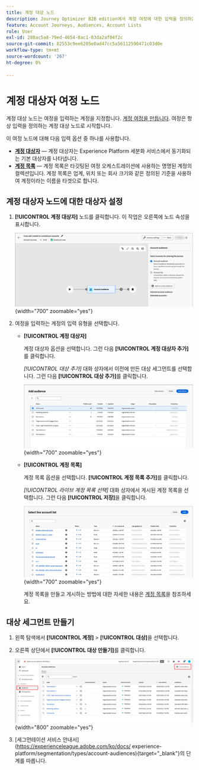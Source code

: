 ```yaml
---
title: 계정 대상 노드
description: Journey Optimizer B2B edition에서 계정 여정에 대한 입력을 정의하는 데 사용할 수 있는 계정 대상 노드 유형에 대해 알아봅니다.
feature: Account Journeys, Audiences, Account Lists
role: User
exl-id: 288ac5a8-79ed-4654-8ac1-83da2af04f2c
source-git-commit: 82553c9ee6205e0ad47cc5a56112590471c03d0e
workflow-type: tm+mt
source-wordcount: '267'
ht-degree: 0%

---
```



# 계정 대상자 여정 노드

계정 대상 노드는 여정을 입력하는 계정을 지정합니다. [계정 여정을 만듭니다](./journey-overview.md#create-an-account-journey). 여정은 항상 입력을 정의하는 계정 대상 노드로 시작합니다.

이 여정 노드에 대해 다음 입력 옵션 중 하나를 사용합니다.

* **[계정 대상자](../audiences/account-audience-overview.md)** — 계정 대상자는 Experience Platform 세분화 서비스에서 동기화되는 기본 대상자를 나타냅니다.
* **[계정 목록](../accounts/account-lists.md)** — 계정 목록은 타깃팅된 여정 오케스트레이션에 사용하는 명명된 계정의 컬렉션입니다. 계정 목록은 업계, 위치 또는 회사 크기와 같은 정의된 기준을 사용하여 계정이라는 이름을 타겟으로 합니다.

## 계정 대상자 노드에 대한 대상자 설정

1. **[!UICONTROL 계정 대상자]** 노드를 클릭합니다. 이 작업은 오른쪽에 노드 속성을 표시합니다.

   ![계정 대상자 여정 노드](./assets/account-journey-account-audience-node.png){width="700" zoomable="yes"}

1. 여정을 입력하는 계정의 입력 유형을 선택합니다.

   * **[!UICONTROL 계정 대상자]**

     계정 대상자 옵션을 선택합니다. 그런 다음 **[!UICONTROL 계정 대상자 추가]**&#x200B;를 클릭합니다.

     _[!UICONTROL 대상 추가]_ 대화 상자에서 이전에 만든 대상 세그먼트를 선택합니다. 그런 다음 **[!UICONTROL 대상 추가]**&#x200B;를 클릭합니다.

     ![노드의 대상 세그먼트 선택](./assets/node-audience-add-dialog.png){width="700" zoomable="yes"}

   * **[!UICONTROL 계정 목록]**

     계정 목록 옵션을 선택합니다. **[!UICONTROL 계정 목록 추가]**&#x200B;를 클릭합니다.

     _[!UICONTROL 라이브 계정 목록 선택]_ 대화 상자에서 게시된 계정 목록을 선택합니다. 그런 다음 **[!UICONTROL 저장]**&#x200B;을 클릭합니다.

     ![노드의 실시간 계정 목록 선택](./assets/account-journey-account-audience-select-account-list.png){width="700" zoomable="yes"}

     계정 목록을 만들고 게시하는 방법에 대한 자세한 내용은 [계정 목록](../accounts/account-lists.md)을 참조하세요.

## 대상 세그먼트 만들기

1. 왼쪽 탐색에서 **[!UICONTROL 계정]** > **[!UICONTROL 대상]**&#x200B;을 선택합니다.

1. 오른쪽 상단에서 **[!UICONTROL 대상 만들기]**&#x200B;를 클릭합니다.

   ![대상 세그먼트 만들기](./assets/audiences-list-create.png){width="800" zoomable="yes"}

1. [세그먼테이션 서비스 안내서](https://experienceleague.adobe.com/ko/docs/ experience-platform/segmentation/types/account-audiences){target="_blank"}의 단계를 따릅니다.

